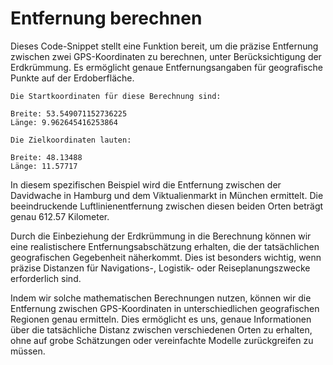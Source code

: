 # Entfernung berechnen

Dieses Code-Snippet stellt eine Funktion bereit, um die präzise Entfernung zwischen zwei GPS-Koordinaten zu berechnen, unter Berücksichtigung der Erdkrümmung. Es ermöglicht genaue Entfernungsangaben für geografische Punkte auf der Erdoberfläche.


```text
Die Startkoordinaten für diese Berechnung sind:

Breite: 53.549071152736225
Länge: 9.962645416253864
```


```text
Die Zielkoordinaten lauten:

Breite: 48.13488
Länge: 11.57717
```

In diesem spezifischen Beispiel wird die Entfernung zwischen der Davidwache in Hamburg und dem Viktualienmarkt in München ermittelt. Die beeindruckende Luftlinienentfernung zwischen diesen beiden Orten beträgt genau 612.57 Kilometer.

Durch die Einbeziehung der Erdkrümmung in die Berechnung können wir eine realistischere Entfernungsabschätzung erhalten, die der tatsächlichen geografischen Gegebenheit näherkommt. Dies ist besonders wichtig, wenn präzise Distanzen für Navigations-, Logistik- oder Reiseplanungszwecke erforderlich sind.

Indem wir solche mathematischen Berechnungen nutzen, können wir die Entfernung zwischen GPS-Koordinaten in unterschiedlichen geografischen Regionen genau ermitteln. Dies ermöglicht es uns, genaue Informationen über die tatsächliche Distanz zwischen verschiedenen Orten zu erhalten, ohne auf grobe Schätzungen oder vereinfachte Modelle zurückgreifen zu müssen.